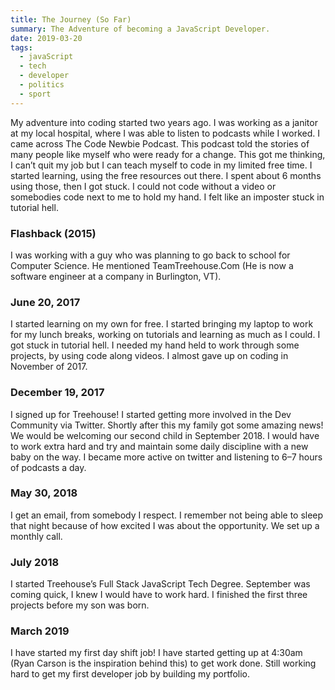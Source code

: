 ```yaml
---
title: The Journey (So Far)
summary: The Adventure of becoming a JavaScript Developer.
date: 2019-03-20
tags:
  - javaScript
  - tech
  - developer
  - politics
  - sport
---
```


My adventure into coding started two years ago. I was working as a janitor at my local hospital, where I was able to listen to podcasts while I worked. I came across The Code Newbie Podcast. This podcast told the stories of many people like myself who were ready for a change.
This got me thinking, I can’t quit my job but I can teach myself to code in my limited free time. I started learning, using the free resources out there. I spent about 6 months using those, then I got stuck. I could not code without a video or somebodies code next to me to hold my hand. I felt like an imposter stuck in tutorial hell.
### Flashback (2015)
I was working with a guy who was planning to go back to school for Computer Science. He mentioned TeamTreehouse.Com (He is now a software engineer at a company in Burlington, VT).
### June 20, 2017
I started learning on my own for free. I started bringing my laptop to work for my lunch breaks, working on tutorials and learning as much as I could. I got stuck in tutorial hell. I needed my hand held to work through some projects, by using code along videos. I almost gave up on coding in November of 2017.
### December 19, 2017
I signed up for Treehouse! I started getting more involved in the Dev Community via Twitter. Shortly after this my family got some amazing news! We would be welcoming our second child in September 2018.
I would have to work extra hard and try and maintain some daily discipline with a new baby on the way. I became more active on twitter and listening to 6–7 hours of podcasts a day.

### May 30, 2018
I get an email, from somebody I respect. I remember not being able to sleep that night because of how excited I was about the opportunity. We set up a monthly call.
### July 2018
I started Treehouse’s Full Stack JavaScript Tech Degree. September was coming quick, I knew I would have to work hard. I finished the first three projects before my son was born.
### March 2019
I have started my first day shift job! I have started getting up at 4:30am (Ryan Carson is the inspiration behind this) to get work done. Still working hard to get my first developer job by building my portfolio.